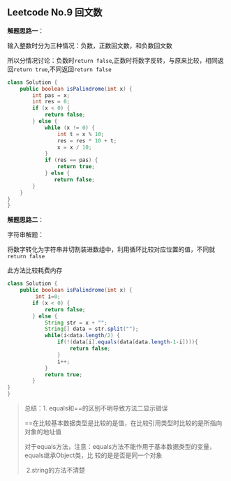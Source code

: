 ## 								Leetcode No.9 回文数

**解题思路一**：

输入整数时分为三种情况：负数，正数回文数，和负数回文数

所以分情况讨论：负数时`return false`,正数时将数字反转，与原来比较，相同返回`return true`,不同返回`return false`

```java
class Solution {
    public boolean isPalindrome(int x) {
        int pas = x;
        int res = 0;
        if (x < 0) {
            return false;
        } else {
            while (x != 0) {
                int t = x % 10;
                res = res * 10 + t;
                x = x / 10;
            }
            if (res == pas) {
                return true;
            } else {
               return false;
        }
    }
}
}
```

**解题思路二**：

字符串解题：

将数字转化为字符串并切割装进数组中，利用循环比较对应位置的值，不同就`return false`

此方法比较耗费内存



```java
class Solution {
    public boolean isPalindrome(int x) {
         int i=0;
        if (x < 0) {
            return false;
        } else {
            String str = x + "";
            String[] data = str.split("");
            while(i<data.length/2) {
                if(!(data[i].equals(data[data.length-1-i]))){
                    return false;
                }
                i++;
            }
            return true;
        }
}
}
```

> 总结：1. equals和==的区别不明导致方法二显示错误
>
> ​		        ==在比较基本数据类型是比较的是值，在比较引用类型时比较的是所指向对象的地址值
>
> ​				对于equals方法，注意：equals方法不能作用于基本数据类型的变量，equals继承Object类，比				较的是是否是同一个对象	
>
> ​			2.string的方法不清楚			

